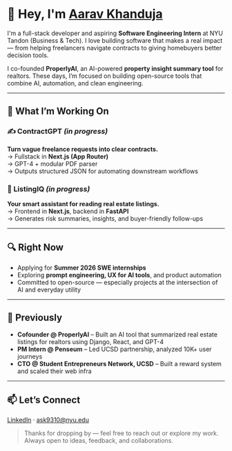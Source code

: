 # 👋 Hey, I'm [Aarav Khanduja](https://www.linkedin.com/in/aaravkhanduja)

I'm a full-stack developer and aspiring **Software Engineering Intern** at NYU Tandon (Business & Tech). I love building software that makes a real impact — from helping freelancers navigate contracts to giving homebuyers better decision tools.

I co-founded **ProperlyAI**, an AI-powered **property insight summary tool** for realtors. These days, I’m focused on building open-source tools that combine AI, automation, and clean engineering.

---

## 🧠 What I’m Working On

### ✍️ ContractGPT *(in progress)*  
**Turn vague freelance requests into clear contracts.**  
→ Fullstack in **Next.js (App Router)**  
→ GPT-4 + modular PDF parser  
→ Outputs structured JSON for automating downstream workflows

### 🏡 ListingIQ *(in progress)*  
**Your smart assistant for reading real estate listings.**  
→ Frontend in **Next.js**, backend in **FastAPI**  
→ Generates risk summaries, insights, and buyer-friendly follow-ups

---

## 🔍 Right Now

- Applying for **Summer 2026 SWE internships**  
- Exploring **prompt engineering, UX for AI tools**, and product automation  
- Committed to open-source — especially projects at the intersection of AI and everyday utility

---

## 🧩 Previously

- **Cofounder @ ProperlyAI** – Built an AI tool that summarized real estate listings for realtors using Django, React, and GPT-4  
- **PM Intern @ Penseum** – Led UCSD partnership, analyzed 10K+ user journeys  
- **CTO @ Student Entrepreneurs Network, UCSD** – Built a reward system and scaled their web infra

---

## 📫 Let’s Connect

[LinkedIn](https://linkedin.com/in/aaravkhanduja) · ask9310@nyu.edu

> Thanks for dropping by — feel free to reach out or explore my work. Always open to ideas, feedback, and collaborations.
